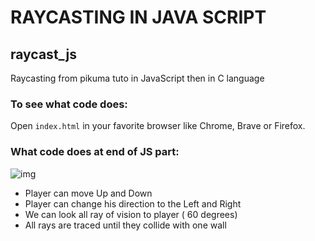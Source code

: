 # RAYCASTING IN JAVA SCRIPT

## raycast_js
Raycasting from pikuma tuto in JavaScript then in C language

### To see what code does:
Open `index.html` in your favorite browser like Chrome, Brave or Firefox.

### What code does at end of JS part:
![img](https://raw.githubusercontent.com/BarbaraC12/raycast_js/main/lab_finish_in_JS.png)

- Player can move Up and Down
- Player can change his direction to the Left and Right
- We can look all ray of vision to player ( 60 degrees)
- All rays are traced until they collide with one wall
